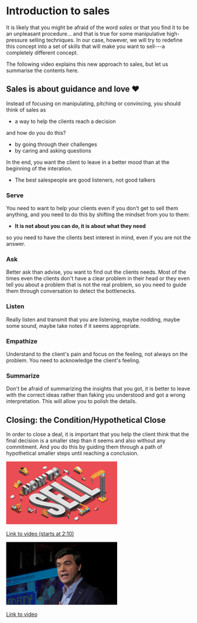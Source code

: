 # Introduction to sales

It is likely that you might be afraid of the word _sales_ or that you find it to be an unpleasant procedure... and that is true for some manipulative high-pressure selling techniques. In our case, however, we will try to redefine this concept into a set of skills that will make you want to sell---a completely different concept.

The following video explains this new approach to sales, but let us summarise the contents here. 

## Sales is about guidance and love ❤️

Instead of focusing on manipulating, pitching or convincing, you should think of sales as
- a way to help the clients reach a decision 

and how do you do this?
- by going through their challenges
- by caring and asking questions

In the end, you want the client to leave in a better mood than at the beginning of the interation. 
- The best salespeople are good listeners, not good talkers

### Serve

You need to want to help your clients even if you don't get to sell them anything, and you need to do this by shifting the mindset from you to them:
- **It is not about you can do, it is about what they need**

so you need to have the clients best interest in mind, even if you are not the answer.

### Ask

Better ask than advise, you want to find out the clients needs. Most of the times even the clients don't have a clear problem in their head or they even tell you about a problem that is not the real problem, so you need to guide them through conversation to detect the bottlenecks.

### Listen

Really listen and transmit that you are listening, maybe nodding, maybe some sound, maybe take notes if it seems appropriate.

### Empathize

Understand to the client's pain and focus on the feeling, not always on the problem. You need to acknowledge the client's feeling.

### Summarize

Don't be afraid of summarizing the insights that you got, it is better to leave with the correct ideas rather than faking you understood and got a wrong interpretation. This will allow you to polish the details.

## Closing: the Condition/Hypothetical Close

In order to close a deal, it is important that you help the client think that the final decision is a smaller step than it seems and also without any commitment. And you do this by guiding them through a path of hypothetical smaller steps until reaching a conclusion.

<img src="../images/my_p1fDOz00hd.jpg" alt="" width="300" height="auto">

[Link to video (starts at 2:10)](https://youtu.be/my_p1fDOz00?t=129)


<img src="../images/fqdaRXQjTUEhd.jpg" alt="" width="300" height="auto">

[Link to video](https://www.youtube.com/watch?v=fqdaRXQjTUE)
